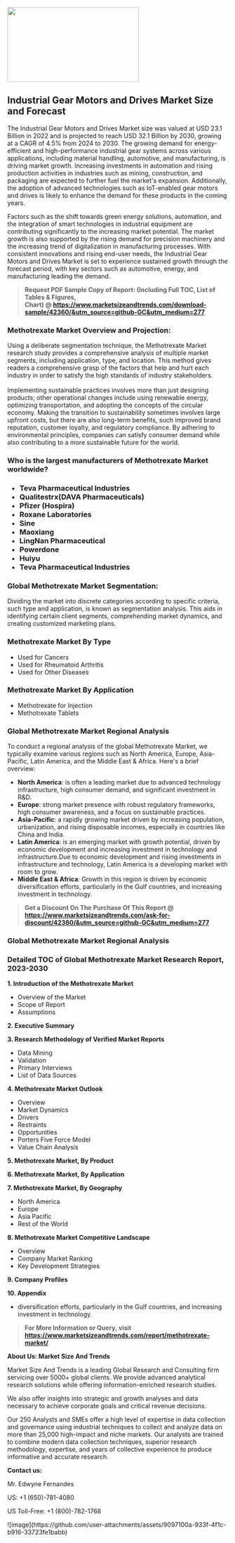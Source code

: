 <p><img class="alignnone size-medium wp-image-20088" src="https://ffe5etoiles.com/wp-content/uploads/2024/12/MST1-300x171.png" alt="" width="300" height="171" /></p><h2>Industrial Gear Motors and Drives Market Size and Forecast</h2><p>The Industrial Gear Motors and Drives Market size was valued at USD 23.1 Billion in 2022 and is projected to reach USD 32.1 Billion by 2030, growing at a CAGR of 4.5% from 2024 to 2030. The growing demand for energy-efficient and high-performance industrial gear systems across various applications, including material handling, automotive, and manufacturing, is driving market growth. Increasing investments in automation and rising production activities in industries such as mining, construction, and packaging are expected to further fuel the market's expansion. Additionally, the adoption of advanced technologies such as IoT-enabled gear motors and drives is likely to enhance the demand for these products in the coming years.</p><p>Factors such as the shift towards green energy solutions, automation, and the integration of smart technologies in industrial equipment are contributing significantly to the increasing market potential. The market growth is also supported by the rising demand for precision machinery and the increasing trend of digitalization in manufacturing processes. With consistent innovations and rising end-user needs, the Industrial Gear Motors and Drives Market is set to experience sustained growth through the forecast period, with key sectors such as automotive, energy, and manufacturing leading the demand.</p></p><blockquote id="" class=""><strong>Request PDF Sample Copy of Report: (Including Full TOC, List of Tables &amp; Figures, Chart)&nbsp;@&nbsp;<strong><a href="https://www.marketsizeandtrends.com/download-sample/42360/&utm_source=github-GC&utm_medium=277" target="_blank">https://www.marketsizeandtrends.com/download-sample/42360/&utm_source=github-GC&utm_medium=277</a></strong></strong></blockquote><h3 id="" class="">Methotrexate Market&nbsp;Overview and Projection:</h3><p id="" class="">Using a deliberate segmentation technique, the Methotrexate Market research study provides a comprehensive analysis of multiple market segments, including application, type, and location. This method gives readers a comprehensive grasp of the factors that help and hurt each industry in order to satisfy the high standards of industry stakeholders. <br /> <br />Implementing sustainable practices involves more than just designing products; other operational changes include using renewable energy, optimizing transportation, and adopting the concepts of the circular economy. Making the transition to sustainability sometimes involves large upfront costs, but there are also long-term benefits, such improved brand reputation, customer loyalty, and regulatory compliance. By adhering to environmental principles, companies can satisfy consumer demand while also contributing to a more sustainable future for the world.</p><h3 id="" class="">Who is the largest manufacturers of&nbsp;Methotrexate Market worldwide?</h3><h3 class=""><p><ul><li>Teva Pharmaceutical Industries </li><li> Qualitestrx(DAVA Pharmaceuticals) </li><li> Pfizer (Hospira) </li><li> Roxane Laboratories </li><li> Sine </li><li> Maoxiang </li><li> LingNan Pharmaceutical </li><li> Powerdone </li><li> Huiyu </li><li> Teva Pharmaceutical Industries</li></ul></p></h3><h3 id="" class="">Global&nbsp;Methotrexate Market Segmentation:</h3><p id="" class="">Dividing the market into discrete categories according to specific criteria, such type and application, is known as segmentation analysis. This aids in identifying certain client segments, comprehending market dynamics, and creating customized marketing plans.</p><h3 id="" class="">Methotrexate Market&nbsp;By Type</h3><p><p><ul><li>Used for Cancers </li><li> Used for Rheumatoid Arthritis </li><li> Used for Other Diseases</p></li></ul></p></p><h3 id="" class="">Methotrexate Market&nbsp;By Application</h3><p class=""><p><ul><li>Methotrexate for Injection </li><li> Methotrexate Tablets</li></ul></p></p><h3 id="" class="">Global Methotrexate Market Regional Analysis</h3><p id="" class="">To conduct a regional analysis of the global Methotrexate Market, we typically examine various regions such as North America, Europe, Asia-Pacific, Latin America, and the Middle East &amp; Africa. Here's a brief overview:</p><ul><li><strong>North America</strong>: is often a leading market due to advanced technology infrastructure, high consumer demand, and significant investment in R&amp;D.</li><li><strong>Europe</strong>: strong market presence with robust regulatory frameworks, high consumer awareness, and a focus on sustainable practices.</li><li><strong>Asia-Pacific</strong>: a rapidly growing market driven by increasing population, urbanization, and rising disposable incomes, especially in countries like China and India.</li><li><strong>Latin America</strong>: is an emerging market with growth potential, driven by economic development and increasing investment in technology and infrastructure.Due to economic development and rising investments in infrastructure and technology, Latin America is a developing market with room to grow.</li><li><strong>Middle East &amp; Africa</strong>: Growth in this region is driven by economic diversification efforts, particularly in the Gulf countries, and increasing investment in technology.</li></ul><blockquote id="" class=""><strong>Get a Discount On The Purchase Of This Report @ <strong><a href="https://www.marketsizeandtrends.com/ask-for-discount/42360/&utm_source=github-GC&utm_medium=277" target="_blank">https://www.marketsizeandtrends.com/ask-for-discount/42360/&utm_source=github-GC&utm_medium=277</a></strong></strong></blockquote><h3 id="" class="">Global Methotrexate Market Regional Analysis</h3><h3 id="" class="">Detailed TOC of Global Methotrexate Market Research Report, 2023-2030</h3><p id="" class=""><strong>1. Introduction of the Methotrexate Market</strong></p><ul><li>Overview of the Market</li><li>Scope of Report</li><li>Assumptions</li></ul><p id="" class=""><strong>2. Executive Summary</strong></p><p id="" class=""><strong>3. Research Methodology of Verified Market Reports</strong></p><ul><li>Data Mining</li><li>Validation</li><li>Primary Interviews</li><li>List of Data Sources</li></ul><p id="" class=""><strong>4. Methotrexate Market Outlook</strong></p><ul><li>Overview</li><li>Market Dynamics</li><li>Drivers</li><li>Restraints</li><li>Opportunities</li><li>Porters Five Force Model</li><li>Value Chain Analysis</li></ul><p id="" class=""><strong>5. Methotrexate Market, By Product</strong></p><p id="" class=""><strong>6. Methotrexate Market, By Application</strong></p><p id="" class=""><strong>7. Methotrexate Market, By Geography</strong></p><ul><li>North America</li><li>Europe</li><li>Asia Pacific</li><li>Rest of the World</li></ul><p id="" class=""><strong>8. Methotrexate Market Competitive Landscape</strong></p><ul><li>Overview</li><li>Company Market Ranking</li><li>Key Development Strategies</li></ul><p id="" class=""><strong>9. Company Profiles</strong></p><p id="" class=""><strong>10. Appendix</strong></p><ul><li>diversification efforts, particularly in the Gulf countries, and increasing investment in technology.</li></ul><blockquote id="" class=""><strong>For More Information or Query, visit <strong><strong><a href="https://www.marketsizeandtrends.com/report/methotrexate-market/" target="_blank">https://www.marketsizeandtrends.com/report/methotrexate-market/</a></strong></strong></strong></blockquote><p id="" class=""><strong>About Us: Market Size And Trends</strong></p><p id="" class="">Market Size And Trends is a leading Global Research and Consulting firm servicing over 5000+ global clients. We provide advanced analytical research solutions while offering information-enriched research studies.</p><p id="" class="">We also offer insights into strategic and growth analyses and data necessary to achieve corporate goals and critical revenue decisions.</p><p id="" class="">Our 250 Analysts and SMEs offer a high level of expertise in data collection and governance using industrial techniques to collect and analyze data on more than 25,000 high-impact and niche markets. Our analysts are trained to combine modern data collection techniques, superior research methodology, expertise, and years of collective experience to produce informative and accurate research.</p><p id="" class=""><strong>Contact us:</strong></p><p id="" class="">Mr. Edwyne Fernandes</p><p id="" class="">US: +1 (650)-781-4080</p><p id="" class="">US Toll-Free: +1 (800)-782-1768</p>
![image](https://github.com/user-attachments/assets/9097100a-933f-4f1c-b916-33723fe1babb)

